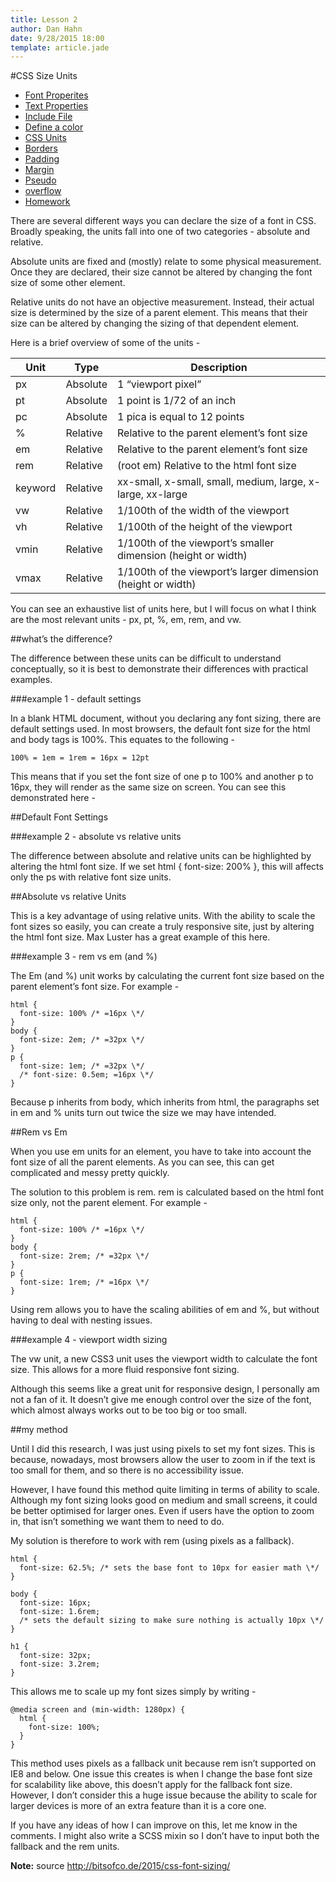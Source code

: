 ```yaml
---
title: Lesson 2
author: Dan Hahn
date: 9/28/2015 18:00
template: article.jade
---
```


#CSS Size Units

* [Font Properites]()
* [Text Properties](text.html)
* [Include File](include.html)
* [Define a color](color.html)
* [CSS Units](sizes.html)
* [Borders](borders.html)
* [Padding](padding.html)
* [Margin](margin.html)
* [Pseudo](pseudo.html)
* [overflow](overflow.html)
* [Homework](homework.html)

There are several different ways you can declare the size of a font in CSS. Broadly speaking, the units fall into one of two categories - absolute and relative.

Absolute units are fixed and (mostly) relate to some physical measurement. Once they are declared, their size cannot be altered by changing the font size of some other element.

Relative units do not have an objective measurement. Instead, their actual size is determined by the size of a parent element. This means that their size can be altered by changing the sizing of that dependent element.

Here is a brief overview of some of the units -

Unit    | Type     | Description                                                  
--------|----------|--------------------------------------------------------------
px      | Absolute | 1 “viewport pixel”                                           
pt      | Absolute | 1 point is 1/72 of an inch                                   
pc      | Absolute | 1 pica is equal to 12 points                                 
%       | Relative | Relative to the parent element’s font size                   
em      | Relative | Relative to the parent element’s font size                   
rem     | Relative | (root em) Relative to the html font size                     
keyword | Relative | xx-small, x-small, small, medium, large, x-large, xx-large   
vw      | Relative | 1/100th of the width of the viewport                         
vh      | Relative | 1/100th of the height of the viewport                        
vmin    | Relative | 1/100th of the viewport’s smaller dimension (height or width)
vmax    | Relative | 1/100th of the viewport’s larger dimension (height or width)

You can see an exhaustive list of units here, but I will focus on what I think are the most relevant units - px, pt, %, em, rem, and vw.

##what’s the difference?

The difference between these units can be difficult to understand conceptually, so it is best to demonstrate their differences with practical examples.

###example 1 - default settings

In a blank HTML document, without you declaring any font sizing, there are default settings used. In most browsers, the default font size for the html and body tags is 100%. This equates to the following -

    100% = 1em = 1rem = 16px = 12pt

This means that if you set the font size of one p to 100% and another p to 16px, they will render as the same size on screen. You can see this demonstrated here -

##Default Font Settings

###example 2 - absolute vs relative units

The difference between absolute and relative units can be highlighted by altering the html font size. If we set html { font-size: 200% }, this will affects only the ps with relative font size units.

##Absolute vs relative Units

This is a key advantage of using relative units. With the ability to scale the font sizes so easily, you can create a truly responsive site, just by altering the html font size. Max Luster has a great example of this here.

###example 3 - rem vs em (and %)

The Em (and %) unit works by calculating the current font size based on the parent element’s font size. For example -

    html {
      font-size: 100% /* =16px \*/
    }
    body {
      font-size: 2em; /* =32px \*/
    }
    p {
      font-size: 1em; /* =32px \*/
      /* font-size: 0.5em; =16px \*/
    }

Because p inherits from body, which inherits from html, the paragraphs set in em and % units turn out twice the size we may have intended.

##Rem vs Em

When you use em units for an element, you have to take into account the font size of all the parent elements. As you can see, this can get complicated and messy pretty quickly.

The solution to this problem is rem. rem is calculated based on the html font size only, not the parent element. For example -

    html {
      font-size: 100% /* =16px \*/
    }
    body {
      font-size: 2rem; /* =32px \*/
    }
    p {
      font-size: 1rem; /* =16px \*/
    }

Using rem allows you to have the scaling abilities of em and %, but without having to deal with nesting issues.

###example 4 - viewport width sizing

The vw unit, a new CSS3 unit uses the viewport width to calculate the font size. This allows for a more fluid responsive font sizing.

Although this seems like a great unit for responsive design, I personally am not a fan of it. It doesn’t give me enough control over the size of the font, which almost always works out to be too big or too small.

##my method

Until I did this research, I was just using pixels to set my font sizes. This is because, nowadays, most browsers allow the user to zoom in if the text is too small for them, and so there is no accessibility issue.

However, I have found this method quite limiting in terms of ability to scale. Although my font sizing looks good on medium and small screens, it could be better optimised for larger ones. Even if users have the option to zoom in, that isn’t something we want them to need to do.

My solution is therefore to work with rem (using pixels as a fallback).

    html {
      font-size: 62.5%; /* sets the base font to 10px for easier math \*/
    }

    body {
      font-size: 16px;
      font-size: 1.6rem;  
      /* sets the default sizing to make sure nothing is actually 10px \*/
    }

    h1 {
      font-size: 32px;
      font-size: 3.2rem;
    }

This allows me to scale up my font sizes simply by writing -

    @media screen and (min-width: 1280px) {
      html {
        font-size: 100%;
      }
    }

This method uses pixels as a fallback unit because rem isn’t supported on IE8 and below. One issue this creates is when I change the base font size for scalability like above, this doesn’t apply for the fallback font size. However, I don’t consider this a huge issue because the ability to scale for larger devices is more of an extra feature than it is a core one.

If you have any ideas of how I can improve on this, let me know in the comments. I might also write a SCSS mixin so I don’t have to input both the fallback and the rem units.

**Note:** source http://bitsofco.de/2015/css-font-sizing/
